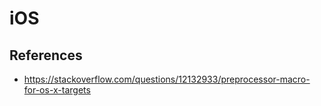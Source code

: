 # iOS

## References

- <https://stackoverflow.com/questions/12132933/preprocessor-macro-for-os-x-targets>
